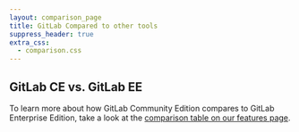 ```yaml
---
layout: comparison_page
title: GitLab Compared to other tools
suppress_header: true
extra_css:
  - comparison.css
---
```


## GitLab CE vs. GitLab EE

To learn more about how GitLab Community Edition compares to GitLab Enterprise Edition, take a look at the [comparison table on our features page][comparison-versions].

[comparison-versions]: https://about.gitlab.com/features/#compare